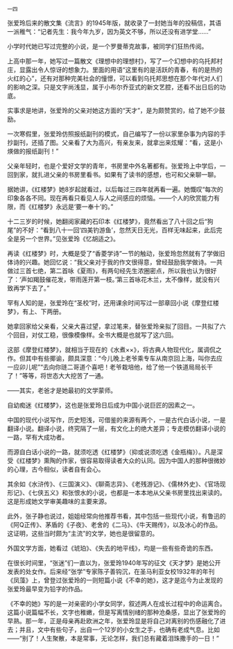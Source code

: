     一四 

   张爱玲后来的散文集《流言》的1945年版，就收录了一封她当年的投稿信，其语一派稚气：“记者先生：我今年九岁，因为英文不够，所以还没有进学堂……”

   小学时代她已写过完整的小说，是一个罗曼蒂克故事，被同学们狂热传阅。

   上高中那一年，她写过一篇散文《理想中的理想村》，写了一个幻想中的乌托邦村庄，显露出令人惊讶的想象力。里面的用语“这里有的是活跃的青春，有的是热的火红的心”，还有对那种完美社会的憧憬，可以看到乌托邦思想在那个年代对人们的影响之深。只是文字尚浅显，属于小布尔乔亚式的新文艺腔，还看不出日后的功底。

   实事求是地讲，张爱玲的父亲对她这方面的“天才”，是为颇赞赏的，给了她不少鼓励。

   一次寒假里，张爱玲仿照报纸副刊的模式，自己编写了一份以家里杂事为内容的手抄副刊，还插了图。父亲看了大为高兴，有亲友来，就拿出来炫耀：“看，这是小煐做的报纸副刊！”

   父亲年轻时，也是个爱好文学的青年，书房里中外名著都有。张爱玲上中学后，一回到家，就扎进父亲的书房里看书。如果有了读书的感想，也可和父亲聊一聊。

   据她讲，《红楼梦》她8岁起就看过，以后每过三四年就再看一遍。她慨叹“每次的印象各各不同。现在再看只看见人与人之间感应的烦恼。——个人的欣赏能力有限，而《红楼梦》永远是‘要一奉十’的。”

   十二三岁的时候，她翻阅家藏的石印本《红楼梦》，竟然看出了八十回之后“狗尾”的不好：“看到八十一回‘四美钓游鱼’，忽然天日无光，百样无味起来，此后完全是另一个世界。”见张爱玲《忆胡适之》。

   再读《红楼梦》时，大概是受了“香菱学诗”一节的触动，张爱玲忽然就有了学做旧体诗的兴趣。她回忆说：“我父亲对于我的作文很得意，曾经鼓励我学做诗。一共做过三首七绝，第二首咏《夏雨》，有两句经先生浓圈密点，所以我也认为很好了：‘声如羯鼓催花发，带雨莲开第一枝。’第三首咏花木兰，太不像样，就没有兴致再学下去了。”

   罕有人知的是，张爱玲在“圣校”时，还用课余时间写过一部章回小说《摩登红楼梦》，有上、下两册。

   她拿回家给父亲看，父亲大喜过望，拿过笔来，替张爱玲亲拟了回目。一共拟了六个回目，对仗工稳，很像模像样。全书大概是也就写了这六回。

   这部《摩登红楼梦》，就相当于现在的《水煮××》，将古典人物现代化，属调侃之作。但其中有些揶谕，颇具深意：“今儿晚上老爷乘专车从南京回上海，叫你去应一应卯儿呢”“去向你琏二哥道个喜吧！老爷栽培他，给了他一个铁道局局长干了！”等等，将世态大大挖苦了一通。

   ——其实，老爸才是她最初的文学蒙师。

   自幼痴迷《红楼梦》，这也是张爱玲日后成为中国小说巨匠的因素之一。

   中国的现代小说写作，历史短浅，可借鉴的来源有两个，一是古代白话小说，一是翻译小说。翻译小说，终究隔了一层，有文化上的绝大差异；专走模仿翻译小说的一路，罕有大成功者。

   而源自白话小说的一路，就须吃透《红楼梦》（抑或说须吃透《金瓶梅》）。凡是深受《红楼梦》熏陶的作家，很容易取得读者大众的认同。因为中国人的那种很微妙的心理，古今相似，读者自有会心。

   其余如《水浒传》、《三国演义》、《聊斋志异》、《老残游记》、《儒林外史》、《官场现形记》、《七侠五义》和张恨水的小说，也都是一本本地从父亲书房里找出来读的。这是形成她文学审美趣味的主要来源。

   此外，张子静也说过，姐姐经常向他推荐书看，其中包括一些现代小说，有鲁迅的《阿Q正传》、茅盾的《子夜》、老舍的《二马》、《牛天赐传》，以及冰心的作品。这证明，这些当时颇为“主流”的文学，她也是很留意的。

   外国文学方面，她看过《琥珀》、《失去的地平线》，均是一些有些奇诡的东西。

   在很长时间里，“张迷”们一直以为，张爱玲1940年写的征文《天才梦》是她公开发表的处女作。后来经“张学”专家陈子善钩沉，在圣马利亚女校1932年的年刊《凤藻》上，曾登过张爱玲的一则短篇小说《不幸的她》，这才是迄今为止发现的张爱玲最早变为铅字的作品。

   《不幸的她》写的是一对亲密的小学女同学，叙述两人在成长过程中的命运离合。这篇小说篇幅不长，文字也稚嫩，但是写离情别绪的那种沧桑感，显出了张爱玲的早熟。那一年，正是母亲再赴欧洲之年，张爱玲显是将自己对离别的伤感融化了进去；并且，文中有些句子，出自一个12岁的小女生之手，也确有老成气息。比如——“别了！人生聚散，本是常事，无论怎样，我们总有藏着泪珠撒手的一日！”

